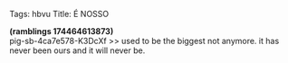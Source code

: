 Tags: hbvu
Title: É NOSSO
  
**(ramblings 174464613873)**  
pig-sb-4ca7e578-K3DcXf >> used to be the biggest not anymore. it has never been ours and it will never be.  
